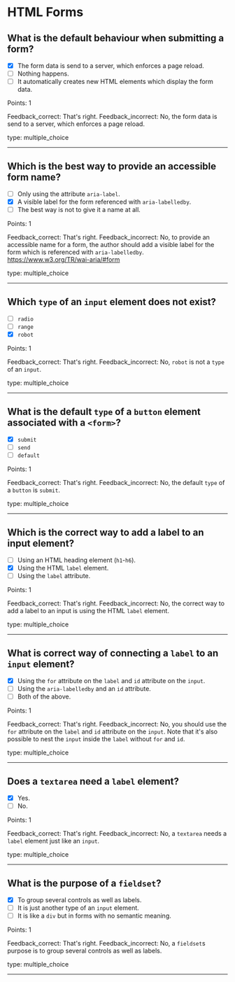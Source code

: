 # HTML Forms

## What is the default behaviour when submitting a form?

* [x] The form data is send to a server, which enforces a page reload.
* [ ] Nothing happens.
* [ ] It automatically creates new HTML elements which display the form data.

Points: 1

Feedback_correct: That's right.
Feedback_incorrect: No, the form data is send to a server, which enforces a page reload.

type: multiple_choice

---

## Which is the best way to provide an accessible form name?

* [ ] Only using the attribute `aria-label`.
* [x] A visible label for the form referenced with `aria-labelledby`.
* [ ] The best way is not to give it a name at all.

Points: 1

Feedback_correct: That's right.
Feedback_incorrect: No, to provide an accessible name for a form, the author should add a visible label for the form which is referenced with `aria-labelledby`. https://www.w3.org/TR/wai-aria/#form 

type: multiple_choice

---

## Which `type` of an `input` element does not exist?

* [ ] `radio`
* [ ] `range`
* [x] `robot`

Points: 1

Feedback_correct: That's right.
Feedback_incorrect: No, `robot` is not a `type` of an `input`.

type: multiple_choice

---

## What is the default `type` of a `button` element associated with a `<form>`?

* [x] `submit`
* [ ] `send`
* [ ] `default`

Points: 1

Feedback_correct: That's right.
Feedback_incorrect: No, the default `type` of a `button` is `submit`.

type: multiple_choice

---

## Which is the correct way to add a label to an input element?

* [ ] Using an HTML heading element (`h1`-`h6`).
* [x] Using the HTML `label` element.
* [ ] Using the `label` attribute.

Points: 1

Feedback_correct: That's right.
Feedback_incorrect: No, the correct way to add a label to an input is using the HTML `label` element.

type: multiple_choice

---

## What is correct way of connecting a `label` to an `input` element?

* [x] Using the `for` attribute on the `label` and `id` attribute on the `input`. 
* [ ] Using the `aria-labelledby` and an `id` attribute.
* [ ] Both of the above.

Points: 1

Feedback_correct: That's right.
Feedback_incorrect: No, you should use the `for` attribute on the `label` and `id` attribute on the `input`. Note that it's also possible to nest the `input` inside the `label` without `for` and `id`.

type: multiple_choice

---

## Does a `textarea` need a `label` element?

* [x] Yes.
* [ ] No.

Points: 1

Feedback_correct: That's right.
Feedback_incorrect: No, a `textarea` needs a `label` element just like an `input`.

type: multiple_choice

---

## What is the purpose of a `fieldset`?

* [x] To group several controls as well as labels. 
* [ ] It is just another type of an `input` element.
* [ ] It is like a `div` but in forms with no semantic meaning.

Points: 1

Feedback_correct: That's right.
Feedback_incorrect: No, a `fieldset`s purpose is to group several controls as well as labels.

type: multiple_choice

---

